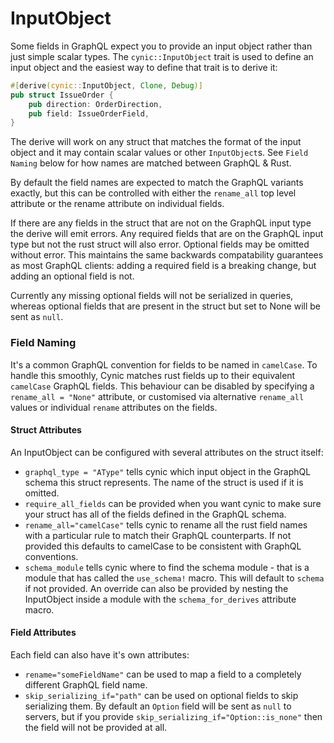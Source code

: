 # InputObject

Some fields in GraphQL expect you to provide an input object rather than just
simple scalar types. The `cynic::InputObject` trait is used to define an
input object and the easiest way to define that trait is to derive it:

```rust
#[derive(cynic::InputObject, Clone, Debug)]
pub struct IssueOrder {
    pub direction: OrderDirection,
    pub field: IssueOrderField,
}
```

The derive will work on any struct that matches the format of the input object
and it may contain scalar values or other `InputObject`s. See `Field Naming`
below for how names are matched between GraphQL & Rust.

By default the field names are expected to match the GraphQL variants
exactly, but this can be controlled with either the `rename_all` top level
attribute or the rename attribute on individual fields.

If there are any fields in the struct that are not on the GraphQL input type
the derive will emit errors. Any required fields that are on the GraphQL input
type but not the rust struct will also error. Optional fields may be omitted
without error. This maintains the same backwards compatability guarantees as
most GraphQL clients: adding a required field is a breaking change, but adding
an optional field is not.

Currently any missing optional fields will not be serialized in queries,
whereas optional fields that are present in the struct but set to None will be
sent as `null`.

<!-- TODO: example of the above?  Better wording. -->

### Field Naming

It's a common GraphQL convention for fields to be named in `camelCase`. To
handle this smoothly, Cynic matches rust fields up to their equivalent
`camelCase` GraphQL fields. This behaviour can be disabled by
specifying a `rename_all = "None"` attribute, or customised via alternative
`rename_all` values or individual `rename` attributes on the fields.

#### Struct Attributes

An InputObject can be configured with several attributes on the struct itself:

- `graphql_type = "AType"` tells cynic which input object in the GraphQL
  schema this struct represents. The name of the struct is used if it is omitted.
- `require_all_fields` can be provided when you want cynic to make sure your
  struct has all of the fields defined in the GraphQL schema.
- `rename_all="camelCase"` tells cynic to rename all the rust field names with
  a particular rule to match their GraphQL counterparts. If not provided this
  defaults to camelCase to be consistent with GraphQL conventions.
- `schema_module` tells cynic where to find the schema module - that is a
  module that has called the `use_schema!` macro. This will default to
  `schema` if not provided. An override can also be provided by nesting the
  InputObject inside a module with the `schema_for_derives` attribute
  macro.

<!-- TODO: list of the rename rules, possibly pulled from codegen docs -->

#### Field Attributes

Each field can also have it's own attributes:

- `rename="someFieldName"` can be used to map a field to a completely
  different GraphQL field name.
- `skip_serializing_if="path"` can be used on optional fields to skip
  serializing them. By default an `Option` field will be sent as `null` to
  servers, but if you provide `skip_serializing_if="Option::is_none"` then the
  field will not be provided at all.

